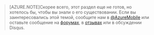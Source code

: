 >[AZURE.NOTE]Скорее всего, этот раздел еще не готов, но хотелось бы, чтобы вы знали о его существовании. Если вы заинтересовались этой темой, сообщите нам в [@AzureMobile](https://twitter.com/AzureMobile) или оставьте сообщение на [форумах](http://social.msdn.microsoft.com/Forums/windowsazure/home?forum=azuremobile), в [отзывах](http://feedback.azure.com/forums/216254-mobile-services) или в обсуждении Disqus.

<!---HONumber=July15_HO4-->